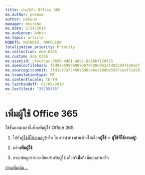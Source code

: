 ```yaml
---
title: เพิ่มผู้ใช้ใน Office 365
ms.author: pebaum
author: pebaum
manager: mnirkhe
ms.date: 2/24/2018
ms.audience: Admin
ms.topic: article
ROBOTS: NOINDEX, NOFOLLOW
localization_priority: Priority
ms.collection: Adm_O365
ms.custom: Adm_O365
ms.assetid: cfacdcac-8b59-4d81-a8b1-0d16b712df25
ms.openlocfilehash: f6d93a59996009e070438d942afd92204f636abf
ms.sourcegitcommit: 3fd1c87a75450e598de6ea10d9a5937ceaf51d20
ms.translationtype: MT
ms.contentlocale: th-TH
ms.lasthandoff: 02/05/2019
ms.locfileid: "29735315"
---
```

# <a name="add-a-user-to-office-365"></a>เพิ่มผู้ใช้ Office 365

ใช้ขั้นตอนเหล่านี้เพื่อเพิ่มผู้ใช้ Office 365:
  
1. ไปยัง[ผู้ใช้ที่ใช้งานอยู่](https://portal.office.com/adminportal/home.aspx#/users)(หรือ ในการนำทางด้านซ้ายให้เลือก**ผู้ใช้** \> **ผู้ใช้ที่ใช้งานอยู่**)
    
2. คลิก**เพิ่มผู้ใช้**
    
3. กรอกข้อมูลรายละเอียดสำหรับผู้ใช้ เลือก'**เพิ่ม'** เมื่อคุณทำเสร็จ 
    
[อ่านเพิ่มเติม...](https://support.office.com/article/1970f7d6-03b5-442f-b385-5880b9c256ec)
  

